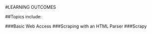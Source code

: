 #LEARNING OUTCOMES

##Topics include:

###Basic Web Access
###Scraping with an HTML Parser
###Scrapy